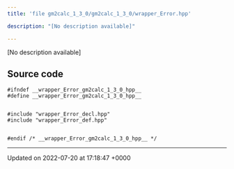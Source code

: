 ```yaml
---
title: 'file gm2calc_1_3_0/gm2calc_1_3_0/wrapper_Error.hpp'

description: "[No description available]"

---
```







[No description available]




## Source code

```
#ifndef __wrapper_Error_gm2calc_1_3_0_hpp__
#define __wrapper_Error_gm2calc_1_3_0_hpp__


#include "wrapper_Error_decl.hpp"
#include "wrapper_Error_def.hpp"


#endif /* __wrapper_Error_gm2calc_1_3_0_hpp__ */
```


-------------------------------

Updated on 2022-07-20 at 17:18:47 +0000
